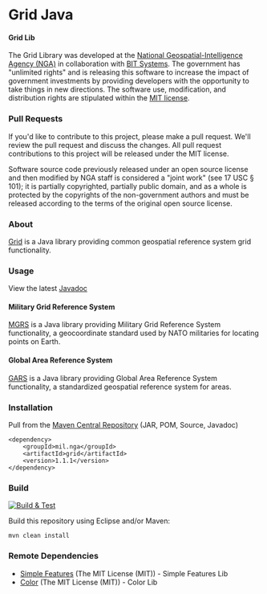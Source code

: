 # Grid Java

#### Grid Lib ####

The Grid Library was developed at the [National Geospatial-Intelligence Agency (NGA)](http://www.nga.mil/) in collaboration with [BIT Systems](https://www.caci.com/bit-systems/). The government has "unlimited rights" and is releasing this software to increase the impact of government investments by providing developers with the opportunity to take things in new directions. The software use, modification, and distribution rights are stipulated within the [MIT license](http://choosealicense.com/licenses/mit/).

### Pull Requests ###
If you'd like to contribute to this project, please make a pull request. We'll review the pull request and discuss the changes. All pull request contributions to this project will be released under the MIT license.

Software source code previously released under an open source license and then modified by NGA staff is considered a "joint work" (see 17 USC § 101); it is partially copyrighted, partially public domain, and as a whole is protected by the copyrights of the non-government authors and must be released according to the terms of the original open source license.

### About ###

[Grid](http://ngageoint.github.io/grid-java/) is a Java library providing common geospatial reference system grid functionality.

### Usage ###

View the latest [Javadoc](http://ngageoint.github.io/grid-java/docs/api/)

#### Military Grid Reference System ####

[MGRS](https://github.com/ngageoint/mgrs-java) is a Java library providing Military Grid Reference System functionality, a geocoordinate standard used by NATO militaries for locating points on Earth.

#### Global Area Reference System ####

[GARS](https://github.com/ngageoint/gars-java) is a Java library providing Global Area Reference System functionality, a standardized geospatial reference system for areas.

### Installation ###

Pull from the [Maven Central Repository](http://search.maven.org/#artifactdetails|mil.nga|grid|1.1.1|jar) (JAR, POM, Source, Javadoc)

    <dependency>
        <groupId>mil.nga</groupId>
        <artifactId>grid</artifactId>
        <version>1.1.1</version>
    </dependency>

### Build ###

[![Build & Test](https://github.com/ngageoint/grid-java/workflows/Build%20&%20Test/badge.svg)](https://github.com/ngageoint/grid-java/actions/workflows/build-test.yml)

Build this repository using Eclipse and/or Maven:

    mvn clean install

### Remote Dependencies ###

* [Simple Features](https://github.com/ngageoint/simple-features-java) (The MIT License (MIT)) - Simple Features Lib
* [Color](https://github.com/ngageoint/color-java) (The MIT License (MIT)) - Color Lib
